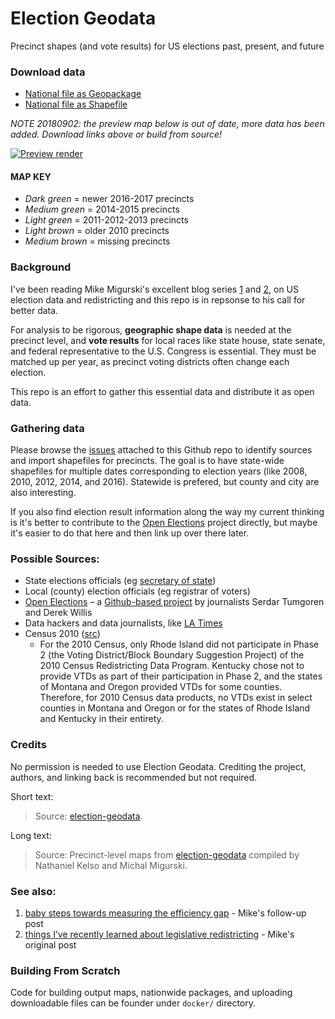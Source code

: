 # Election Geodata
Precinct shapes (and vote results) for US elections past, present, and future

### Download data

- [National file as Geopackage](https://s3.amazonaws.com/nvkelso-election-geodata/branches/master/nation.gpkg)
- [National file as Shapefile](https://s3.amazonaws.com/nvkelso-election-geodata/branches/master/nation-shp.zip)

_NOTE 20180902: the preview map below is out of date, more data has been added. Download links above or build from source!_

[![Preview render](https://s3.amazonaws.com/nvkelso-election-geodata/branches/master/render.png)](https://s3.amazonaws.com/nvkelso-election-geodata/branches/master/render.png)

#### MAP KEY

- _Dark green_ = newer 2016-2017 precincts
- _Medium green_ = 2014-2015 precincts
- _Light green_ = 2011-2012-2013 precincts
- _Light brown_ = older 2010 precincts
- _Medium brown_ = missing precincts

### Background

I've been reading Mike Migurski's excellent blog series [1](http://mike.teczno.com/notes/redistricting.html) and [2](http://mike.teczno.com/notes/redistricting/measuring-efficiency-gap.html), on US election data and redistricting and this repo is in repsonse to his call for better data.

For analysis to be rigorous, **geographic shape data** is needed at the precinct level, and **vote results** for local races like state house, state senate, and federal representative to the U.S. Congress is essential. They must be matched up per year, as precinct voting districts often change each election.

This repo is an effort to gather this essential data and distribute it as open data.

### Gathering data

Please browse the [issues](https://github.com/nvkelso/election-geodata/issues) attached to this Github repo to identify sources and import shapefiles for precincts. The goal is to have state-wide shapefiles for multiple dates corresponding to election years (like 2008, 2010, 2012, 2014, and 2016). Statewide is prefered, but county and city are also interesting.

If you also find election result information along the way my current thinking is it's better to contribute to the [Open Elections](https://github.com/openelections) project directly, but maybe it's easier to do that here and then link up over there later.

### Possible Sources:

- State elections officials (eg [secretary of state](http://www.nass.org/))
- Local (county) election officials (eg registrar of voters)
- [Open Elections](http://www.openelections.net/) – a [Github-based project](https://github.com/openelections) by journalists Serdar Tumgoren and Derek Willis
- Data hackers and data journalists, like [LA Times](https://github.com/datadesk/california-2016-election-precinct-maps)
- Census 2010 ([src](https://www.census.gov/geo/reference/gtc/gtc_vtd.html))
    - For the 2010 Census, only Rhode Island did not participate in Phase 2 (the Voting District/Block Boundary Suggestion Project) of the 2010 Census Redistricting Data Program.  Kentucky chose not to provide VTDs as part of their participation in Phase 2, and the states of Montana and Oregon provided VTDs for some counties.  Therefore, for 2010 Census data products, no VTDs exist in select counties in Montana and Oregon or for the states of Rhode Island and Kentucky in their entirety.

### Credits

No permission is needed to use Election Geodata. Crediting the project, authors, and linking back is recommended but not required.

Short text:

> Source: [election-geodata](https://github.com/nvkelso/election-geodata/).

Long text: 

> Source: Precinct-level maps from [election-geodata](https://github.com/nvkelso/election-geodata/) compiled by Nathaniel Kelso and Michal Migurski.

### See also:

1. [baby steps towards measuring the efficiency gap](http://mike.teczno.com/notes/redistricting/measuring-efficiency-gap.html) - Mike's follow-up post
2. [things I’ve recently learned about legislative redistricting](http://mike.teczno.com/notes/redistricting.html) - Mike's original post

### Building From Scratch

Code for building output maps, nationwide packages, and uploading downloadable files can be founder under `docker/` directory.
